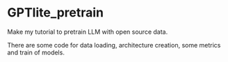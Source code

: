 # GPTlite_pretrain
Make my tutorial to pretrain LLM with open source data.

There are some code for data loading, architecture creation, some metrics and train of models.
